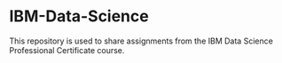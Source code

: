 # IBM-Data-Science
This repository is used to share assignments from the IBM Data Science Professional Certificate course.
